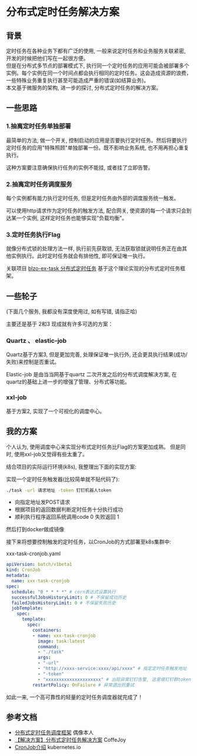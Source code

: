 # 分布式定时任务解决方案

## 背景

定时任务在各种业务下都有广泛的使用, 一般来说定时任务和业务服务关联紧密, 开发的时候把他们写在一起很方便。  
但是在分布式多节点的部署模式下, 执行同一个定时任务的应用可能会被部署多个实例。每个实例在同一个时间点都会执行相同的定时任务。这会造成资源的浪费，一些特殊业务重复执行甚至可能造成严重的错误(如结算业务)。  
本文基于微服务的架构, 进一步的探讨, 分布式定时任务的解决方案。

## 一些思路

### 1.抽离定时任务单独部署

最简单的方法, 做一个开关, 控制启动的应用是否要执行定时任务。然后将要执行定时任务的应用"特殊照顾"单独部署一份。既不影响业务系统, 也不用再担心重复执行。

这种方案要注意确保执行任务的实例不能挂, 或者挂了立即告警。

### 2.抽离定时任务调度服务

每个实例都有能力执行定时任务, 但是定时任务由外部的调度服务统一触发。

可以使用http请求作为定时任务的触发方法, 配合网关, 使资源的每一个请求只会到达某一个实例, 这样定时任务也能够实现"负载均衡"。

### 3.定时任务执行Flag

就像分布式锁的处理方法一样, 执行前先获取锁, 无法获取锁就说明任务正在由其他实例执行。此时定时任务就会有排他性, 即可保证唯一执行。

关联项目 [blzo-ex-task 分布式定时任务](/blzo-ex/blzo-ex-task.md) 基于这个理论实现的分布式定时任务框架。

## 一些轮子

(下面几个服务, 我都没有深度使用过, 如有写错, 请指正哈)

主要还是基于 2和3 现成就有许多可选的方案：

### Quartz 、 elastic-job

Quartz基于方案3, 但是更加完善, 处理保证唯一执行外, 还会更具执行结果(成功/失败)来控制是否重试。

Elastic-job 是由当当网基于quartz 二次开发之后的分布式调度解决方案, 在quartz的基础上进一步的增强了管理、分布式等功能。

### xxl-job

基于方案2, 实现了一个可视化的调度中心。

## 我的方案

个人认为, 使用调度中心来实现分布式定时任务比Flag的方案更加成熟。 但是同时, 使用xxl-job又觉得有些太重了。

结合项目的实际运行环境(k8s), 我整理出下面的实现方案:

实现一个定时任务触发器(比较简单就不贴代码了):

```sh
./task -url 请求地址 -token 钉钉机器人token
```

- 向指定地址发POST请求
- 根据项目的返回数据判断定时任务十分执行成功
- 顺利执行程序返回系统调用code 0 失败返回 1

然后打到docker做成镜像

接下来将想要控制触发的定时任务，以CronJob的方式部署至k8s集群中:

xxx-task-cronjob.yaml

```yaml
apiVersion: batch/v1beta1
kind: CronJob
metadata:
  name: xxx-task-cronjob
spec:
  schedule: "0 * * * *" # corn表达式设置执行
  successfulJobsHistoryLimit: 0 # 不保留成功历史
  failedJobsHistoryLimit: 0 # 不保留失败历史
  jobTemplate:
    spec:
      template:
        spec:
          containers:
          - name: xxx-task-cronjob
            image: task:latest
            command: 
            - "./task"
            args:
            - "-url"
            - "http://xxxx-service:xxxx/api/xxxx" # 指定定时任务触发地址
            - "-token"
            - "xxxxxxxxxxxxxxxxxxxxx" # 出现异常钉钉告警, 这里填钉钉群token
          restartPolicy: OnFailure # 异常退出则重试
```

如此一来, 一个高可靠性的轻量的定时任务调度器就完成了！

## 参考文档

- [分布式定时任务调度框架](https://www.jianshu.com/p/ab438d944669) 偶像本人
- [【解决方案】分布式定时任务解决方案](https://www.cnblogs.com/fonxian/p/10858101.html) CoffeJoy
- [CronJob介绍](https://kubernetes.io/zh/docs/concepts/workloads/controllers/cron-jobs/) kubernetes.io